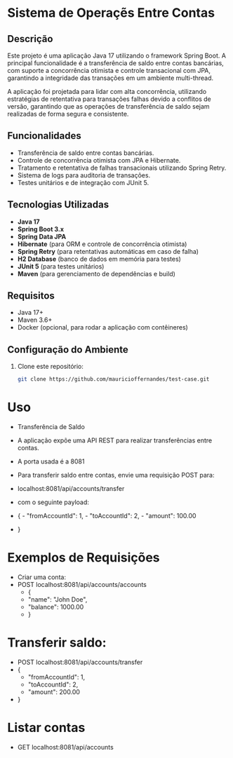# Sistema de Operaçẽs Entre Contas

## Descrição

Este projeto é uma aplicação Java 17 utilizando o framework Spring Boot. A principal funcionalidade é a transferência de saldo entre contas bancárias, com suporte a concorrência otimista e controle transacional com JPA, garantindo a integridade das transações em um ambiente multi-thread.

A aplicação foi projetada para lidar com alta concorrência, utilizando estratégias de retentativa para transações falhas devido a conflitos de versão, garantindo que as operações de transferência de saldo sejam realizadas de forma segura e consistente.

## Funcionalidades

- Transferência de saldo entre contas bancárias.
- Controle de concorrência otimista com JPA e Hibernate.
- Tratamento e retentativa de falhas transacionais utilizando Spring Retry.
- Sistema de logs para auditoria de transações.
- Testes unitários e de integração com JUnit 5.

## Tecnologias Utilizadas

- **Java 17**
- **Spring Boot 3.x**
- **Spring Data JPA**
- **Hibernate** (para ORM e controle de concorrência otimista)
- **Spring Retry** (para retentativas automáticas em caso de falha)
- **H2 Database** (banco de dados em memória para testes)
- **JUnit 5** (para testes unitários)
- **Maven** (para gerenciamento de dependências e build)

## Requisitos

- Java 17+
- Maven 3.6+
- Docker (opcional, para rodar a aplicação com contêineres)

## Configuração do Ambiente

1. Clone este repositório:

   ```bash
   git clone https://github.com/mauricioffernandes/test-case.git

# Uso
  - Transferência de Saldo

  - A aplicação expõe uma API REST para realizar transferências entre contas. 
  - A porta usada é a 8081
  - Para transferir saldo entre contas, envie uma requisição POST para:
  - localhost:8081/api/accounts/transfer 
  - com o seguinte payload:
   - {
    - "fromAccountId": 1,
    - "toAccountId": 2,
    - "amount": 100.00
   - }

# Exemplos de Requisições
  - Criar uma conta:
  - POST  localhost:8081/api/accounts/accounts
    - {
    - "name": "John Doe",
    - "balance": 1000.00
    - }

# Transferir saldo:
  - POST  localhost:8081/api/accounts/transfer
  - {
    - "fromAccountId": 1,
    - "toAccountId": 2,
    - "amount": 200.00
  - }

# Listar contas
 - GET  localhost:8081/api/accounts